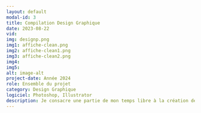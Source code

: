 ```yaml
---
layout: default
modal-id: 3
title: Compilation Design Graphique
date: 2023-08-22
vid: 
img: designp.png
img1: affiche-clean.png
img2: affiche-clean1.png
img3: affiche-clean2.png
img4: 
img5: 
alt: image-alt
project-date: Année 2024
role: Ensemble du projet
category: Design Graphique
logiciel: Photoshop, Illustrator
description: Je consacre une partie de mon temps libre à la création de designs graphiques. C'est pour moi une manière d'explorer ma créativité et de tester de nouvelles techniques et styles sans les contraintes d'un projet. Voici quelques exemples de mes travaux personnels que j'ai réalisés par pur plaisir et passion pour le design.
---
```

